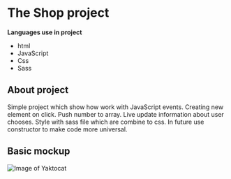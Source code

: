 # The Shop project
**Languages use in project**
* html
* JavaScript
* Css
* Sass
## About project 

Simple project which show how work with JavaScript events. Creating new element on click. Push number to array. Live update information about user chooses. Style with sass file which are combine to css. In future use constructor to make code more universal.

## Basic mockup
![Image of Yaktocat](https://github.com/GrajewskiPawel/projectShop/tree/master/img/gitHubPhoto.png)